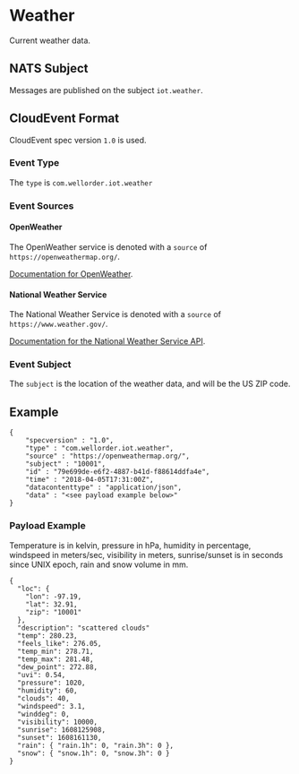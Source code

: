 # Weather

Current weather data.

## NATS Subject

Messages are published on the subject `iot.weather`.

## CloudEvent Format

CloudEvent spec version `1.0` is used.

### Event Type

The `type` is `com.wellorder.iot.weather`

### Event Sources

#### OpenWeather

The OpenWeather service is denoted with a `source` of `https://openweathermap.org/`.

[Documentation for OpenWeather](https://openweathermap.org/api).

#### National Weather Service

The National Weather Service is denoted with a `source` of `https://www.weather.gov/`.

[Documentation for the National Weather Service API](https://www.weather.gov/documentation/services-web-api).

### Event Subject

The `subject` is the location of the weather data, and will be the US ZIP code.

## Example

```
{
    "specversion" : "1.0",
    "type" : "com.wellorder.iot.weather",
    "source" : "https://openweathermap.org/",
    "subject" : "10001",
    "id" : "79e699de-e6f2-4887-b41d-f88614ddfa4e",
    "time" : "2018-04-05T17:31:00Z",
    "datacontenttype" : "application/json",
    "data" : "<see payload example below>"
}
```

### Payload Example

Temperature is in kelvin, pressure in hPa, humidity in percentage, windspeed in meters/sec, visibility in meters, sunrise/sunset is in seconds since UNIX epoch, rain and snow volume in mm.

```
{
  "loc": {
    "lon": -97.19,
    "lat": 32.91,
    "zip": "10001"
  },
  "description": "scattered clouds"
  "temp": 280.23,
  "feels_like": 276.05,
  "temp_min": 278.71,
  "temp_max": 281.48,
  "dew_point": 272.88,
  "uvi": 0.54,
  "pressure": 1020,
  "humidity": 60,
  "clouds": 40,
  "windspeed": 3.1,
  "winddeg": 0,
  "visibility": 10000,
  "sunrise": 1608125908,
  "sunset": 1608161130,
  "rain": { "rain.1h": 0, "rain.3h": 0 },
  "snow": { "snow.1h": 0, "snow.3h": 0 }
}
```
